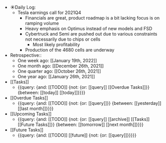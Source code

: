 - ☀️Daily Log:
    - Tesla earnings call for 2021Q4
        - Financials are great, product roadmap is a bit lacking focus is on ramping volume
        - Heavy emphasis on Optimus instead of new models and FSD
        - Cybertruck and Semi are pushed out due to various constraints not necessarily due to chips or cells
            - Most likely profitability
        - Production of the 4680 cells are underway
- Retrospective::
    - One week ago: [[January 19th, 2022]]
    - One month ago: [[December 26th, 2021]]
    - One quarter ago: [[October 26th, 2021]]
    - One year ago: [[January 26th, 2021]]
- [[Tasks]]
    - {{query: {and: [[TODO]] {not: {or: [[query]] [[Overdue Tasks]]}} {between: [[today]] [[today]]}}}}
- [[Overdue Tasks]]
    - {{query: {and: [[TODO]] {not: {or: [[query]]}} {between: [[yesterday]] [[last month]]}}}}
- [[Upcoming Tasks]]
    - {{query: {and: [[TODO]] {not: {or: [[query]] [[archive]] [[Tasks]] [[Future Tasks]]}} {between: [[tomorrow]] [[next month]]}}}}
- [[Future Tasks]]
    - {{query: {and: [[TODO]] [[future]] {not: {or: [[query]]}}}}}
